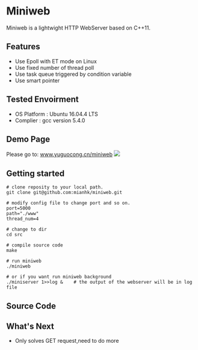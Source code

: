 # Miniweb
Miniweb is a lightwight HTTP WebServer based on C++11.
## Features
- Use Epoll with ET mode on Linux  
- Use fixed number of thread poll  
- Use task queue triggered by condition variable  
- Use smart pointer  
## Tested Envoirment
- OS Platform : Ubuntu 16.04.4 LTS  
- Complier : gcc version 5.4.0
## Demo Page
Please go to: www.yuguocong.cn/miniweb
<img src="http://blog-1252063226.cosbj.myqcloud.com/network/20180618201015.png"/>
## Getting started
```
# clone reposity to your local path.
git clone git@github.com:mianhk/miniweb.git

# modify config file to change port and so on.
port=5000
path="./www"
thread_num=4

# change to dir
cd src

# compile source code
make

# run miniweb
./miniweb

# or if you want run miniweb background
./miniserver 1>>log &    # the output of the webserver will be in log file
```
## Source Code
## What's Next
- Only solves GET request,need to do more  
 
